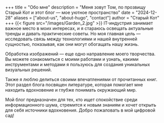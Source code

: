 +++
title = "Обо мне"
description = "Меня зовут Том, по прозвищу Старый Кот и этот блог — мое уютное пространство"
date = "2024-12-28"
aliases = ["about-us", "about-hugo", "contact"]
author = "Старый Кот"
+++
{{< figure src="/images/Garden_2.jpg" >}}
IT-индустрия занимает важное место в моих интересах, и я стараюсь освещать актуальные тренды и давать практические советы. Но моя главная цель — исследовать связь между технологиями и нашей внутренней сущностью, показывая, как они могут обогащать нашу жизнь.

Обработка изображений — еще одно направление моего творчества. Вы можете ознакомиться с моими работами и узнать, какими инструментами и методами я пользуюсь для создания уникальных визуальных решений.

Также я люблю делиться своими впечатлениями от прочитанных книг. Этот раздел блога посвящен литературе, которая помогает мне находить вдохновение и глубже понимать окружающий мир.

Мой блог предназначен для тех, кто ищет спокойствие среди информационного шума, стремится к новым знаниям и хочет открыть для себя источники вдохновения. Добро пожаловать в мой цифровой сад!
